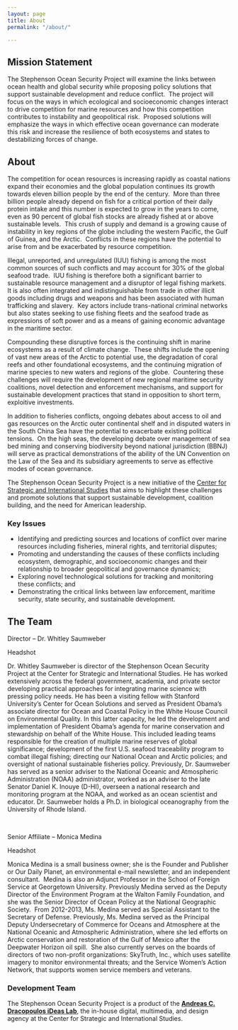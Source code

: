 ```yaml
---
layout: page
title: About
permalink: "/about/"

---
```

## Mission Statement

The Stephenson Ocean Security Project will examine the links between ocean health and global security while proposing policy solutions that support sustainable development and reduce conflict.  The project will focus on the ways in which ecological and socioeconomic changes interact to drive competition for marine resources and how this competition contributes to instability and geopolitical risk.  Proposed solutions will emphasize the ways in which effective ocean governance can moderate this risk and increase the resilience of both ecosystems and states to destabilizing forces of change.   

## About 

The competition for ocean resources is increasing rapidly as coastal nations expand their economies and the global population continues its growth towards eleven billion people by the end of the century.  More than three billion people already depend on fish for a critical portion of their daily protein intake and this number is expected to grow in the years to come, even as 90 percent of global fish stocks are already fished at or above sustainable levels.  This crush of supply and demand is a growing cause of instability in key regions of the globe including the western Pacific, the Gulf of Guinea, and the Arctic.  Conflicts in these regions have the potential to arise from and be exacerbated by resource competition.  

Illegal, unreported, and unregulated (IUU) fishing is among the most common sources of such conflicts and may account for 30% of the global seafood trade.  IUU fishing is therefore both a significant barrier to sustainable resource management and a disruptor of legal fishing markets.  It is also often integrated and indistinguishable from trade in other illicit goods including drugs and weapons and has been associated with human trafficking and slavery.  Key actors include trans-national criminal networks but also states seeking to use fishing fleets and the seafood trade as expressions of soft power and as a means of gaining economic advantage in the maritime sector.  

Compounding these disruptive forces is the continuing shift in marine ecosystems as a result of climate change.  These shifts include the opening of vast new areas of the Arctic to potential use, the degradation of coral reefs and other foundational ecosystems, and the continuing migration of marine species to new waters and regions of the globe.  Countering these challenges will require the development of new regional maritime security coalitions, novel detection and enforcement mechanisms, and support for sustainable development practices that stand in opposition to short term, exploitive investments.

In addition to fisheries conflicts, ongoing debates about access to oil and gas resources on the Arctic outer continental shelf and in disputed waters in the South China Sea have the potential to exacerbate existing political tensions.  On the high seas, the developing debate over management of sea bed mining and conserving biodiversity beyond national jurisdiction (BBNJ) will serve as practical demonstrations of the ability of the UN Convention on the Law of the Sea and its subsidiary agreements to serve as effective modes of ocean governance.   

The Stephenson Ocean Security Project is a new initiative of the [Center for Strategic and International Studies](https://csis.org) that aims to highlight these challenges and promote solutions that support sustainable development, coalition building, and the need for American leadership.

### Key Issues

* Identifying and predicting sources and locations of conflict over marine resources including fisheries, mineral rights, and territorial disputes;
* Promoting and understanding the causes of these conflicts including ecosystem, demographic, and socioeconomic changes and their relationship to broader geopolitical and governance dynamics;
* Exploring novel technological solutions for tracking and monitoring these conflicts; and
* Demonstrating the critical links between law enforcement, maritime security, state security, and sustainable development.

## The Team

Director – Dr. Whitley Saumweber

Headshot

Dr. Whitley Saumweber is director of the Stephenson Ocean Security Project at the Center for Strategic and International Studies. He has worked extensively across the federal government, academia, and private sector developing practical approaches for integrating marine science with pressing policy needs. He has been a visiting fellow with Stanford University’s Center for Ocean Solutions and served as President Obama’s associate director for Ocean and Coastal Policy in the White House Council on Environmental Quality. In this latter capacity, he led the development and implementation of President Obama’s agenda for marine conservation and stewardship on behalf of the White House. This included leading teams responsible for the creation of multiple marine reserves of global significance; development of the first U.S. seafood traceability program to combat illegal fishing; directing our National Ocean and Arctic policies; and oversight of national sustainable fisheries policy. Previously, Dr. Saumweber has served as a senior adviser to the National Oceanic and Atmospheric Administration (NOAA) administrator, worked as an adviser to the late Senator Daniel K. Inouye (D-HI), overseen a national research and monitoring program at the NOAA, and worked as an ocean scientist and educator. Dr. Saumweber holds a Ph.D. in biological oceanography from the University of Rhode Island.

 

Senior Affiliate – Monica Medina

Headshot

Monica Medina is a small business owner; she is the Founder and Publisher or Our Daily Planet, an environmental e-mail newsletter, and an independent consultant.  Medina is also an Adjunct Professor in the School of Foreign Service at Georgetown University. Previously Medina served as the Deputy Director of the Environment Program at the Walton Family Foundation, and she was the Senior Director of Ocean Policy at the National Geographic Society.  From 2012-2013, Ms. Medina served as Special Assistant to the Secretary of Defense. Previously, Ms. Medina served as the Principal Deputy Undersecretary of Commerce for Oceans and Atmosphere at the National Oceanic and Atmospheric Administration, where she led efforts on Arctic conservation and restoration of the Gulf of Mexico after the Deepwater Horizon oil spill.  She also currently serves on the boards of directors of two non-profit organizations: SkyTruth, Inc., which uses satellite imagery to monitor environmental threats; and the Service Women’s Action Network, that supports women service members and veterans.

### Development Team

The Stephenson Ocean Security Project is a product of the [**Andreas C. Dracopoulos iDeas Lab**](https://www.csis.org/programs/dracopoulos-ideas-lab), the in-house digital, multimedia, and design agency at the Center for Strategic and International Studies.
